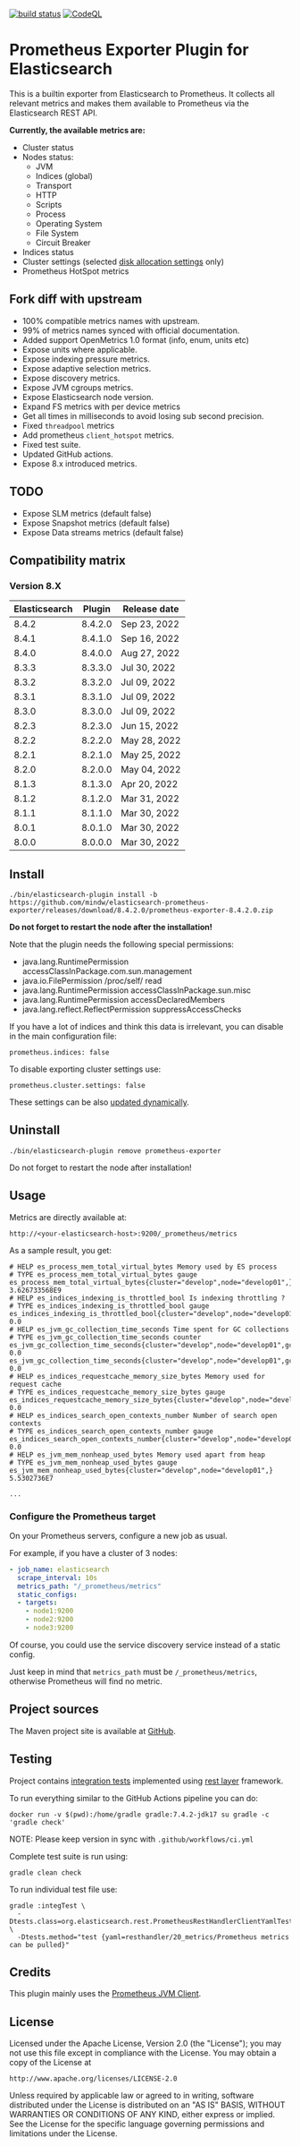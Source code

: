 [![build status](https://github.com/mindw/elasticsearch-prometheus-exporter/workflows/CI/badge.svg?branch=master)](https://github.com/mindw/elasticsearch-prometheus-exporter/actions/workflows/ci.yml)
[![CodeQL](https://github.com/mindw/elasticsearch-prometheus-exporter/actions/workflows/codeql-analysis.yml/badge.svg)](https://github.com/mindw/elasticsearch-prometheus-exporter/actions/workflows/codeql-analysis.yml)

# Prometheus Exporter Plugin for Elasticsearch

This is a builtin exporter from Elasticsearch to Prometheus.
It collects all relevant metrics and makes them available to Prometheus via the Elasticsearch REST API.

**Currently, the available metrics are:**

- Cluster status
- Nodes status:
    - JVM
    - Indices (global)
    - Transport
    - HTTP
    - Scripts
    - Process
    - Operating System
    - File System
    - Circuit Breaker
- Indices status
- Cluster settings (selected [disk allocation settings](https://www.elastic.co/guide/en/elasticsearch/reference/master/disk-allocator.html) only)
- Prometheus HotSpot metrics

## Fork diff with upstream

- 100% compatible metrics names with upstream.
- 99% of metrics names synced with official documentation.
- Added support OpenMetrics 1.0 format (info, enum, units etc)
- Expose units where applicable.
- Expose indexing pressure metrics.
- Expose adaptive selection metrics.
- Expose discovery metrics.
- Expose JVM cgroups metrics.
- Expose Elasticsearch node version.
- Expand FS metrics with per device metrics
- Get all times in milliseconds to avoid losing sub second precision.
- Fixed `threadpool` metrics
- Add prometheus `client_hotspot` metrics.  
- Fixed test suite.
- Updated GitHub actions.
- Expose 8.x introduced metrics.

## TODO

- Expose SLM metrics (default false)
- Expose Snapshot metrics (default false)
- Expose Data streams metrics (default false)

## Compatibility matrix

### Version 8.X

| Elasticsearch | Plugin   | Release date |
|---------------|----------|--------------|
| 8.4.2         | 8.4.2.0  | Sep 23, 2022 |
| 8.4.1         | 8.4.1.0  | Sep 16, 2022 |
| 8.4.0         | 8.4.0.0  | Aug 27, 2022 |
| 8.3.3         | 8.3.3.0  | Jul 30, 2022 |
| 8.3.2         | 8.3.2.0  | Jul 09, 2022 |
| 8.3.1         | 8.3.1.0  | Jul 09, 2022 |
| 8.3.0         | 8.3.0.0  | Jul 09, 2022 |
| 8.2.3         | 8.2.3.0  | Jun 15, 2022 |
| 8.2.2         | 8.2.2.0  | May 28, 2022 |
| 8.2.1         | 8.2.1.0  | May 25, 2022 |
| 8.2.0         | 8.2.0.0  | May 04, 2022 |
| 8.1.3         | 8.1.3.0  | Apr 20, 2022 |
| 8.1.2         | 8.1.2.0  | Mar 31, 2022 |
| 8.1.1         | 8.1.1.0  | Mar 30, 2022 |
| 8.0.1         | 8.0.1.0  | Mar 30, 2022 |
| 8.0.0         | 8.0.0.0  | Mar 30, 2022 |

## Install

`./bin/elasticsearch-plugin install -b https://github.com/mindw/elasticsearch-prometheus-exporter/releases/download/8.4.2.0/prometheus-exporter-8.4.2.0.zip`

**Do not forget to restart the node after the installation!**

Note that the plugin needs the following special permissions:

- java.lang.RuntimePermission accessClassInPackage.com.sun.management
- java.io.FilePermission /proc/self/ read
- java.lang.RuntimePermission accessClassInPackage.sun.misc
- java.lang.RuntimePermission accessDeclaredMembers
- java.lang.reflect.ReflectPermission suppressAccessChecks

If you have a lot of indices and think this data is irrelevant, you can disable in the main configuration file:

```
prometheus.indices: false
```

To disable exporting cluster settings use:
```
prometheus.cluster.settings: false
```

These settings can be also [updated dynamically](https://www.elastic.co/guide/en/elasticsearch/reference/master/cluster-update-settings.html).

## Uninstall

`./bin/elasticsearch-plugin remove prometheus-exporter`

Do not forget to restart the node after installation!

## Usage

Metrics are directly available at:

    http://<your-elasticsearch-host>:9200/_prometheus/metrics

As a sample result, you get:

```
# HELP es_process_mem_total_virtual_bytes Memory used by ES process
# TYPE es_process_mem_total_virtual_bytes gauge
es_process_mem_total_virtual_bytes{cluster="develop",node="develop01",} 3.626733568E9
# HELP es_indices_indexing_is_throttled_bool Is indexing throttling ?
# TYPE es_indices_indexing_is_throttled_bool gauge
es_indices_indexing_is_throttled_bool{cluster="develop",node="develop01",} 0.0
# HELP es_jvm_gc_collection_time_seconds Time spent for GC collections
# TYPE es_jvm_gc_collection_time_seconds counter
es_jvm_gc_collection_time_seconds{cluster="develop",node="develop01",gc="old",} 0.0
es_jvm_gc_collection_time_seconds{cluster="develop",node="develop01",gc="young",} 0.0
# HELP es_indices_requestcache_memory_size_bytes Memory used for request cache
# TYPE es_indices_requestcache_memory_size_bytes gauge
es_indices_requestcache_memory_size_bytes{cluster="develop",node="develop01",} 0.0
# HELP es_indices_search_open_contexts_number Number of search open contexts
# TYPE es_indices_search_open_contexts_number gauge
es_indices_search_open_contexts_number{cluster="develop",node="develop01",} 0.0
# HELP es_jvm_mem_nonheap_used_bytes Memory used apart from heap
# TYPE es_jvm_mem_nonheap_used_bytes gauge
es_jvm_mem_nonheap_used_bytes{cluster="develop",node="develop01",} 5.5302736E7

...
```

### Configure the Prometheus target

On your Prometheus servers, configure a new job as usual.

For example, if you have a cluster of 3 nodes:

```YAML
- job_name: elasticsearch
  scrape_interval: 10s
  metrics_path: "/_prometheus/metrics"
  static_configs:
  - targets:
    - node1:9200
    - node2:9200
    - node3:9200
```

Of course, you could use the service discovery service instead of a static config.

Just keep in mind that `metrics_path` must be `/_prometheus/metrics`, otherwise Prometheus will find no metric.

## Project sources

The Maven project site is available at [GitHub](https://github.com/vvanholl/elasticsearch-prometheus-exporter).

## Testing

Project contains [integration tests](src/yamlRestTest/resources/rest-api-spec) implemented using
[rest layer](https://github.com/elastic/elasticsearch/blob/master/TESTING.asciidoc#testing-the-rest-layer)
framework.

To run everything similar to the GitHub Actions pipeline you can do:
```
docker run -v $(pwd):/home/gradle gradle:7.4.2-jdk17 su gradle -c 'gradle check'
```
NOTE: Please keep version in sync with `.github/workflows/ci.yml`


Complete test suite is run using:
```
gradle clean check
```

To run individual test file use:
```
gradle :integTest \
  -Dtests.class=org.elasticsearch.rest.PrometheusRestHandlerClientYamlTestSuiteIT \
  -Dtests.method="test {yaml=resthandler/20_metrics/Prometheus metrics can be pulled}"
```

## Credits

This plugin mainly uses the [Prometheus JVM Client](https://github.com/prometheus/client_java).

## License

Licensed under the Apache License, Version 2.0 (the "License");
you may not use this file except in compliance with the License.
You may obtain a copy of the License at

    http://www.apache.org/licenses/LICENSE-2.0

Unless required by applicable law or agreed to in writing, software
distributed under the License is distributed on an "AS IS" BASIS,
WITHOUT WARRANTIES OR CONDITIONS OF ANY KIND, either express or implied.
See the License for the specific language governing permissions and
limitations under the License.
